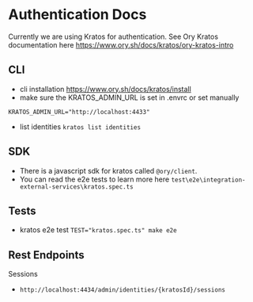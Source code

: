 Authentication Docs
===================

Currently we are using Kratos for authentication. See Ory Kratos documentation here https://www.ory.sh/docs/kratos/ory-kratos-intro

CLI
----
- cli installation https://www.ory.sh/docs/kratos/install
- make sure the KRATOS_ADMIN_URL is set in .envrc or set manually
```
KRATOS_ADMIN_URL="http://localhost:4433"
```
- list identities `kratos list identities`

SDK
---
- There is a javascript sdk for kratos called `@ory/client`.
- You can read the e2e tests to learn more here `test\e2e\integration-external-services\kratos.spec.ts`

Tests
----
- kratos e2e test `TEST="kratos.spec.ts" make e2e`


Rest Endpoints
----------
Sessions
- `http://localhost:4434/admin/identities/{kratosId}/sessions`
